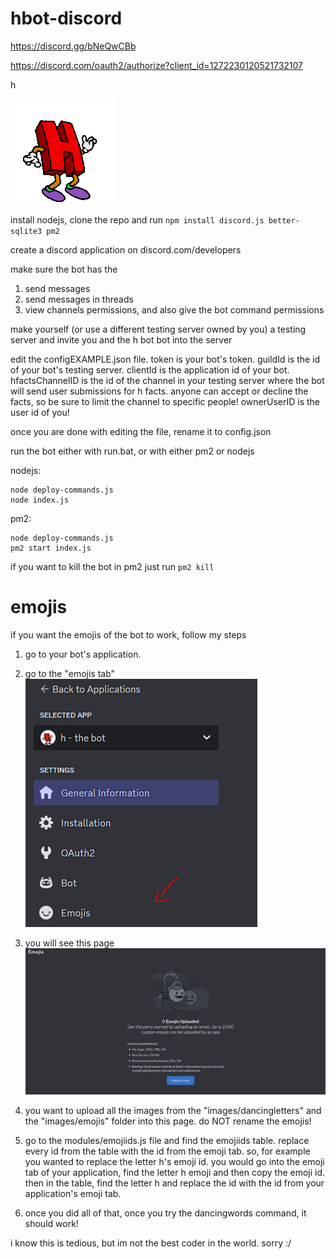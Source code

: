 # hbot-discord
https://discord.gg/bNeQwCBb

https://discord.com/oauth2/authorize?client_id=1272230120521732107

h

![dancing h](images/dancingletters/h.gif)

<!-- install nodejs, clone the repo and run ```npm install discord.js better-sqlite3 lyntr.js``` -->
install nodejs, clone the repo and run ```npm install discord.js better-sqlite3 pm2```

create a discord application on discord.com/developers

make sure the bot has the
1. send messages
2. send messages in threads
3. view channels
permissions, and also give the bot command permissions

make yourself (or use a different testing server owned by you) a testing server and invite you and the h bot bot into the server

edit the configEXAMPLE.json file.
token is your bot's token.
guildId is the id of your bot's testing server.
clientId is the application id of your bot.
hfactsChannelID is the id of the channel in your testing server where the bot will send user submissions for h facts. anyone can accept or decline the facts, so be sure to limit the channel to specific people!
ownerUserID is the user id of you!

once you are done with editing the file, rename it to config.json
<!-- shelved feature for now. will come back soon
# lyntr.js functionallity

if you want to use lyntr.js with your server, here's what to do
-->

run the bot either with run.bat, or with either pm2 or nodejs

nodejs:

```
node deploy-commands.js
node index.js
```

pm2:

```
node deploy-commands.js
pm2 start index.js
```

if you want to kill the bot in pm2 just run ``` pm2 kill ```

# emojis
if you want the emojis of the bot to work, follow my steps

1. go to your bot's application.
2. go to the "emojis tab"
![emoji tab](images/github/emojitab.png)

3. you will see this page
![emoji page](images/github/emojipage.png)

4. you want to upload all the images from the "images/dancingletters" and the "images/emojis" folder into this page. do NOT rename the emojis!
5. go to the modules/emojiids.js file and find the emojiids table. replace every id from the table with the id from the emoji tab. so, for example you wanted to replace the letter h's emoji id. you would go into the emoji tab of your application, find the letter h emoji and then copy the emoji id. then in the table, find the letter h and replace the id with the id from your application's emoji tab.
6. once you did all of that, once you try the dancingwords command, it should work!

i know this is tedious, but im not the best coder in the world. sorry :/
